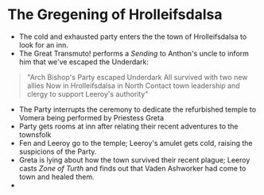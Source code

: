 <!-- TITLE: 2020 04 18 -->
<!-- SUBTITLE: A quick summary of 2020 04 18 -->

# The Gregening of Hrolleifsdalsa
- The cold and exhausted party enters the the town of Hrolleifsdalsa to look for an inn.
- The Great Transmuto! performs a *Sending* to Anthon's uncle to inform him that we've escaped the Underdark: 
> "Arch Bishop's Party escaped Underdark
> All survived with two new allies
> Now in Hrolleifsdalsa in North
> Contact town leadership and clergy to support Leeroy's authority"
- The Party interrupts the ceremony to dedicate the refurbished temple to Vomera being performed by Priestess Greta
- Party gets rooms at inn after relating their recent adventures to the townsfolk
- Fen and Leeroy go to the temple; Leeroy's amulet gets cold, raising the suspicions of the Party.
- Greta is lying about how the town survived their recent plague; Leeroy casts *Zone of Turth* and finds out that Vaden Ashworker had come to town and healed them.
- 